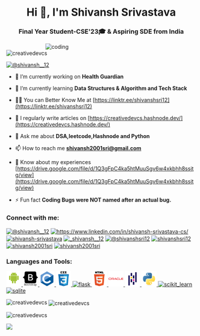 <h1 align="center">Hi 👋, I'm Shivansh Srivastava</h1>
<h3 align="center">Final Year Student-CSE'23🎓 & Aspiring SDE from India</h3>
<img align="right" alt="coding" width="400" src="https://camo.githubusercontent.com/c1dcb74cc1c1835b1d716f5051499a2814c683c806b15f04b0eba492863703e9/68747470733a2f2f63646e2e6472696262626c652e636f6d2f75736572732f3733303730332f73637265656e73686f74732f363538313234332f6176656e746f2e676966">
<p align="left"> <img src="https://komarev.com/ghpvc/?username=creativedevcs&label=Profile%20views&color=0e75b6&style=flat" alt="creativedevcs" /> </p>

<p align="left"> <a href="https://twitter.com/@shivansh__12" target="blank"><img src="https://img.shields.io/twitter/follow/shivansh__12?logo=twitter&style=for-the-badge" alt="@shivansh__12" /></a> </p>

- 🔭 I’m currently working on **Health Guardian**

- 🌱 I’m currently learning **Data Structures & Algorithm and Tech Stack**

- 👨‍💻 You can Better Know Me at [https://linktr.ee/shivanshsri12](https://linktr.ee/shivanshsri12)

- 📝 I regularly write articles on [https://creativedevcs.hashnode.dev/](https://creativedevcs.hashnode.dev/)

- 💬 Ask me about **DSA,leetcode,Hashnode and Python**

- 📫 How to reach me **shivansh2001sri@gmail.com**

- 📄 Know about my experiences [https://drive.google.com/file/d/1Q3gFpC4ka5htMuuSgv6w4xkbhh8ssjtg/view](https://drive.google.com/file/d/1Q3gFpC4ka5htMuuSgv6w4xkbhh8ssjtg/view)

- ⚡ Fun fact **Coding Bugs were NOT named after an actual bug.**

<h3 align="left">Connect with me:</h3>
<p align="left">
<a href="https://twitter.com/@shivansh__12" target="blank"><img align="center" src="https://raw.githubusercontent.com/rahuldkjain/github-profile-readme-generator/master/src/images/icons/Social/twitter.svg" alt="@shivansh__12" height="30" width="40" /></a>
<a href="https://linkedin.com/in/https://www.linkedin.com/in/shivansh-srivastava-cs/" target="blank"><img align="center" src="https://raw.githubusercontent.com/rahuldkjain/github-profile-readme-generator/master/src/images/icons/Social/linked-in-alt.svg" alt="https://www.linkedin.com/in/shivansh-srivastava-cs/" height="30" width="40" /></a>
<a href="https://stackoverflow.com/users/shivansh-srivastava" target="blank"><img align="center" src="https://raw.githubusercontent.com/rahuldkjain/github-profile-readme-generator/master/src/images/icons/Social/stack-overflow.svg" alt="shivansh-srivastava" height="30" width="40" /></a>
<a href="https://instagram.com/_shivansh__12" target="blank"><img align="center" src="https://raw.githubusercontent.com/rahuldkjain/github-profile-readme-generator/master/src/images/icons/Social/instagram.svg" alt="_shivansh__12" height="30" width="40" /></a>
<a href="https://hashnode.com/@shivanshsri12" target="blank"><img align="center" src="https://raw.githubusercontent.com/rahuldkjain/github-profile-readme-generator/master/src/images/icons/Social/hashnode.svg" alt="@shivanshsri12" height="30" width="40" /></a>
<a href="https://www.hackerrank.com/shivanshsri12" target="blank"><img align="center" src="https://raw.githubusercontent.com/rahuldkjain/github-profile-readme-generator/master/src/images/icons/Social/hackerrank.svg" alt="shivanshsri12" height="30" width="40" /></a>
<a href="https://www.leetcode.com/shivansh2001sri" target="blank"><img align="center" src="https://raw.githubusercontent.com/rahuldkjain/github-profile-readme-generator/master/src/images/icons/Social/leet-code.svg" alt="shivansh2001sri" height="30" width="40" /></a>
<a href="https://auth.geeksforgeeks.org/user/shivansh2001sri" target="blank"><img align="center" src="https://raw.githubusercontent.com/rahuldkjain/github-profile-readme-generator/master/src/images/icons/Social/geeks-for-geeks.svg" alt="shivansh2001sri" height="30" width="40" /></a>
</p>

<h3 align="left">Languages and Tools:</h3>
<p align="left"> <a href="https://developer.android.com" target="_blank" rel="noreferrer"> <img src="https://raw.githubusercontent.com/devicons/devicon/master/icons/android/android-original-wordmark.svg" alt="android" width="40" height="40"/> </a> <a href="https://getbootstrap.com" target="_blank" rel="noreferrer"> <img src="https://raw.githubusercontent.com/devicons/devicon/master/icons/bootstrap/bootstrap-plain-wordmark.svg" alt="bootstrap" width="40" height="40"/> </a> <a href="https://www.cprogramming.com/" target="_blank" rel="noreferrer"> <img src="https://raw.githubusercontent.com/devicons/devicon/master/icons/c/c-original.svg" alt="c" width="40" height="40"/> </a> <a href="https://www.w3schools.com/css/" target="_blank" rel="noreferrer"> <img src="https://raw.githubusercontent.com/devicons/devicon/master/icons/css3/css3-original-wordmark.svg" alt="css3" width="40" height="40"/> </a> <a href="https://flask.palletsprojects.com/" target="_blank" rel="noreferrer"> <img src="https://www.vectorlogo.zone/logos/pocoo_flask/pocoo_flask-icon.svg" alt="flask" width="40" height="40"/> </a> <a href="https://www.w3.org/html/" target="_blank" rel="noreferrer"> <img src="https://raw.githubusercontent.com/devicons/devicon/master/icons/html5/html5-original-wordmark.svg" alt="html5" width="40" height="40"/> </a> <a href="https://www.oracle.com/" target="_blank" rel="noreferrer"> <img src="https://raw.githubusercontent.com/devicons/devicon/master/icons/oracle/oracle-original.svg" alt="oracle" width="40" height="40"/> </a> <a href="https://pandas.pydata.org/" target="_blank" rel="noreferrer"> <img src="https://raw.githubusercontent.com/devicons/devicon/2ae2a900d2f041da66e950e4d48052658d850630/icons/pandas/pandas-original.svg" alt="pandas" width="40" height="40"/> </a> <a href="https://www.python.org" target="_blank" rel="noreferrer"> <img src="https://raw.githubusercontent.com/devicons/devicon/master/icons/python/python-original.svg" alt="python" width="40" height="40"/> </a> <a href="https://scikit-learn.org/" target="_blank" rel="noreferrer"> <img src="https://upload.wikimedia.org/wikipedia/commons/0/05/Scikit_learn_logo_small.svg" alt="scikit_learn" width="40" height="40"/> </a> <a href="https://www.sqlite.org/" target="_blank" rel="noreferrer"> <img src="https://www.vectorlogo.zone/logos/sqlite/sqlite-icon.svg" alt="sqlite" width="40" height="40"/> </a> </p>

<p><img align="left" src="https://github-readme-stats.vercel.app/api/top-langs?username=creativedevcs&show_icons=true&locale=en&layout=compact" alt="creativedevcs" /></p>

<p>&nbsp;<img align="center" src="https://github-readme-stats.vercel.app/api?username=creativedevcs&show_icons=true&locale=en" alt="creativedevcs" /></p>

<p><img align="center" src="https://github-readme-streak-stats.herokuapp.com/?user=creativedevcs&" alt="creativedevcs" /></p>

![](https://leetcard.jacoblin.cool/shivansh2001sri?ext=heatmap)
